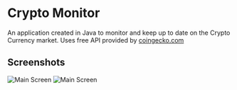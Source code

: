 # Crypto Monitor

An application created in Java to monitor and keep up to date on the Crypto Currency market. Uses free API provided by [coingecko.com](https://www.coingecko.com/en/api)


## Screenshots

![Main Screen](https://i.imgur.com/ejYizAa.png)
![Main Screen](https://i.imgur.com/DoZE3ga.png)
